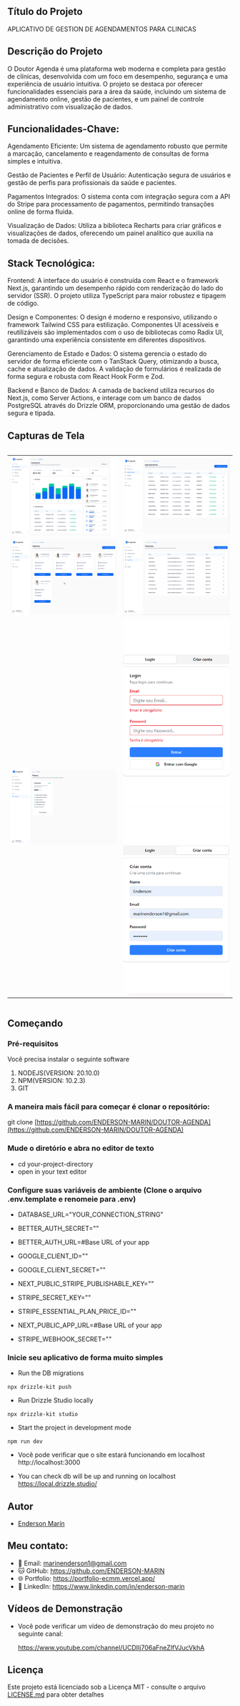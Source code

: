 ## Título do Projeto

APLICATIVO DE GESTION DE AGENDAMENTOS PARA CLINICAS

## Descrição do Projeto

O Doutor Agenda é uma plataforma web moderna e completa para gestão de clínicas, desenvolvida com um foco em desempenho, segurança e uma experiência de usuário intuitiva. O projeto se destaca por oferecer funcionalidades essenciais para a área da saúde, incluindo um sistema de agendamento online, gestão de pacientes, e um painel de controle administrativo com visualização de dados.

## Funcionalidades-Chave:

Agendamento Eficiente: Um sistema de agendamento robusto que permite a marcação, cancelamento e reagendamento de consultas de forma simples e intuitiva.

Gestão de Pacientes e Perfil de Usuário: Autenticação segura de usuários e gestão de perfis para profissionais da saúde e pacientes.

Pagamentos Integrados: O sistema conta com integração segura com a API do Stripe para processamento de pagamentos, permitindo transações online de forma fluida.

Visualização de Dados: Utiliza a biblioteca Recharts para criar gráficos e visualizações de dados, oferecendo um painel analítico que auxilia na tomada de decisões.

## Stack Tecnológica:

Frontend: A interface do usuário é construída com React e o framework Next.js, garantindo um desempenho rápido com renderização do lado do servidor (SSR). O projeto utiliza TypeScript para maior robustez e tipagem de código.

Design e Componentes: O design é moderno e responsivo, utilizando o framework Tailwind CSS para estilização. Componentes UI acessíveis e reutilizáveis são implementados com o uso de bibliotecas como Radix UI, garantindo uma experiência consistente em diferentes dispositivos.

Gerenciamento de Estado e Dados: O sistema gerencia o estado do servidor de forma eficiente com o TanStack Query, otimizando a busca, cache e atualização de dados. A validação de formulários é realizada de forma segura e robusta com React Hook Form e Zod.

Backend e Banco de Dados: A camada de backend utiliza recursos do Next.js, como Server Actions, e interage com um banco de dados PostgreSQL através do Drizzle ORM, proporcionando uma gestão de dados segura e tipada.

## Capturas de Tela

<div style="overflow-x: auto;">
    <table style="width: 100%;">
        <tr>
            <td style="width: 50%;"><img src="./public/screenshots/dashboard.png" alt="Dashboard" style="width: 100%; height: auto; max-height: 420px; object-fit: cover;" /></td>
            <td style="width: 50%;"><img src="./public/screenshots/agendamentos.png" alt="Agendamentos" style="width: 100%; height: auto; max-height: 420px; object-fit: cover;" /></td>
        </tr>
        <tr>
            <td style="width: 50%;"><img src="./public/screenshots/medicos.png" alt="Medicos" style="width: 100%; height: auto; max-height: 420px; object-fit: cover;" /></td>
            <td style="width: 50%;"><img src="./public/screenshots/pacientes.png" alt="Pacientes" style="width: 100%; height: auto; max-height: 420px; object-fit: cover;" /></td>
        </tr>
        <tr>
            <td style="width: 50%;"><img src="./public/screenshots/planos.png" alt="Planos" style="width: 100%; height: auto; max-height: 420px; object-fit: cover;" /></td>
            <td style="width: 50%;"><img src="./public/screenshots/login.png" alt="Login" style="width: 100%; height: auto; max-width: 340px; max-height: 420px; object-fit: cover; margin-right:16px;" /><img src="./public/screenshots/register.png" alt="Register" style="width: 100%; height: auto; max-width: 340px; max-height: 420px; object-fit: cover;" /></td>
        </tr>
    </table>
</div>

## Começando

### Pré-requisitos

Você precisa instalar o seguinte software

1.  NODEJS(VERSION: 20.10.0)
2.  NPM(VERSION: 10.2.3)
3.  GIT

### A maneira mais fácil para começar é clonar o repositório:

git clone [https://github.com/ENDERSON-MARIN/DOUTOR-AGENDA](https://github.com/ENDERSON-MARIN/DOUTOR-AGENDA)

### Mude o diretório e abra no editor de texto

- cd your-project-directory
- open in your text editor

### Configure suas variáveis de ambiente (Clone o arquivo .env.template e renomeie para .env)

- DATABASE_URL="YOUR_CONNECTION_STRING"
- BETTER_AUTH_SECRET=""
- BETTER_AUTH_URL=#Base URL of your app

- GOOGLE_CLIENT_ID=""
- GOOGLE_CLIENT_SECRET=""

- NEXT_PUBLIC_STRIPE_PUBLISHABLE_KEY=""
- STRIPE_SECRET_KEY=""
- STRIPE_ESSENTIAL_PLAN_PRICE_ID=""
- NEXT_PUBLIC_APP_URL=#Base URL of your app
- STRIPE_WEBHOOK_SECRET=""

### Inicie seu aplicativo de forma muito simples

- Run the DB migrations

```
npx drizzle-kit push
```

- Run Drizzle Studio locally

```
npx drizzle-kit studio
```

- Start the project in development mode

```
npm run dev
```

- Você pode verificar que o site estará funcionando em localhost
  http://localhost:3000

- You can check db will be up and running on localhost
  https://local.drizzle.studio/

## Autor

- [Enderson Marín](https://www.marinenderson.com)

## Meu contato:

- 📧 Email: marinenderson1@gmail.com
- 🐱 GitHub: https://github.com/ENDERSON-MARIN
- 🌐 Portfolio: https://portfolio-ecmm.vercel.app/
- 💼 LinkedIn: https://www.linkedin.com/in/enderson-marin

## Vídeos de Demonstração

- Você pode verificar um vídeo de demonstração do meu projeto no seguinte canal:

  https://www.youtube.com/channel/UCDIIj706aFneZlfVJucVkhA

## Licença

Este projeto está licenciado sob a Licença MIT - consulte o arquivo [LICENSE.md](LICENSE.md) para obter detalhes
